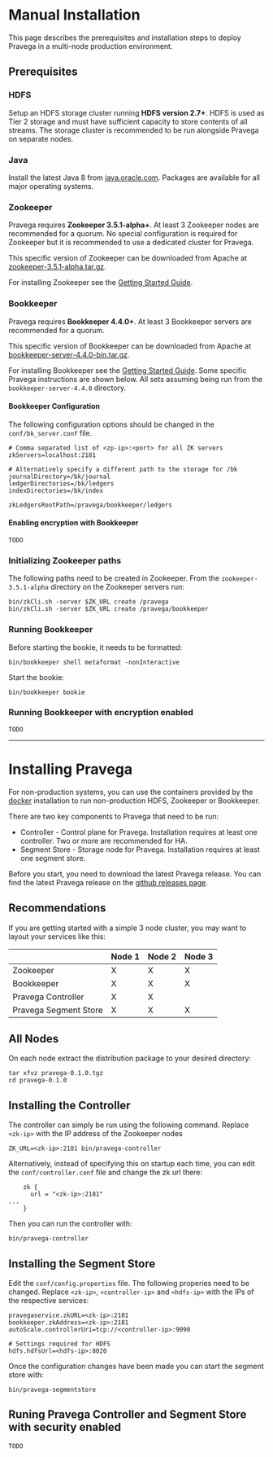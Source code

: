<!--
Copyright (c) 2017 Dell Inc., or its subsidiaries. All Rights Reserved.

Licensed under the Apache License, Version 2.0 (the "License");
you may not use this file except in compliance with the License.
You may obtain a copy of the License at

    http://www.apache.org/licenses/LICENSE-2.0
-->
# Manual Installation

This page describes the prerequisites and installation steps to deploy Pravega in a multi-node production environment.

## Prerequisites

### HDFS

Setup an HDFS storage cluster running **HDFS version 2.7+**. HDFS is used as Tier 2 storage and must have
sufficient capacity to store contents of all streams. The storage cluster is recommended to be run
alongside Pravega on separate nodes.

### Java

Install the latest Java 8 from [java.oracle.com](http://java.oracle.com). Packages are available
for all major operating systems.

### Zookeeper

Pravega requires **Zookeeper 3.5.1-alpha+**. At least 3 Zookeeper nodes are recommended for a quorum. No special configuration is required for Zookeeper but it is recommended to use a dedicated cluster for Pravega.

This specific version of Zookeeper can be downloaded from Apache at [zookeeper-3.5.1-alpha.tar.gz](http://www.apache.org/dist/zookeeper/zookeeper-3.5.1-alpha/zookeeper-3.5.1-alpha.tar.gz).

For installing Zookeeper see the [Getting Started Guide](http://zookeeper.apache.org/doc/r3.5.1-alpha/zookeeperStarted.html).

### Bookkeeper

Pravega requires **Bookkeeper 4.4.0+**. At least 3 Bookkeeper servers are recommended for a quorum.

This specific version of Bookkeeper can be downloaded from Apache at [bookkeeper-server-4.4.0-bin.tar.gz](http://www.apache.org/dist/bookkeeper/bookkeeper-4.4.0/bookkeeper-server-4.4.0-bin.tar.gz).

For installing Bookkeeper see the [Getting Started Guide](http://bookkeeper.apache.org/docs/r4.4.0/bookkeeperStarted.html).
Some specific Pravega instructions are shown below. All sets assuming being run from the `bookkeeper-server-4.4.0` directory.

#### Bookkeeper Configuration

The following configuration options should be changed in the `conf/bk_server.conf` file.

```
# Comma separated list of <zp-ip>:<port> for all ZK servers
zkServers=localhost:2181

# Alternatively specify a different path to the storage for /bk
journalDirectory=/bk/journal
ledgerDirectories=/bk/ledgers
indexDirectories=/bk/index

zkLedgersRootPath=/pravega/bookkeeper/ledgers
```

#### Enabling encryption with Bookkeeper
`TODO`

### Initializing Zookeeper paths

The following paths need to be created in Zookeeper. From the `zookeeper-3.5.1-alpha` directory on the Zookeeper servers run:

```
bin/zkCli.sh -server $ZK_URL create /pravega
bin/zkCli.sh -server $ZK_URL create /pravega/bookkeeper
```

### Running Bookkeeper

Before starting the bookie, it needs to be formatted:

```
bin/bookkeeper shell metaformat -nonInteractive
```

Start the bookie:

```
bin/bookkeeper bookie
```
### Running Bookkeeper with encryption enabled
`TODO`

---
# Installing Pravega

For non-production systems, you can use the containers provided by the [docker](docker-swarm.md) installation to run non-production HDFS, Zookeeper or Bookkeeper.

There are two key components to Pravega that need to be run:
- Controller - Control plane for Pravega. Installation requires at least one controller. Two or more are recommended for HA.
- Segment Store - Storage node for Pravega. Installation requires at least one segment store.

Before you start, you need to download the latest Pravega release. You can find the latest Pravega release on the [github releases page](https://github.com/pravega/pravega/releases).

## Recommendations

If you are getting started with a simple 3 node cluster, you may want to layout your services like this:

|                       | Node 1 | Node 2 | Node 3 |
| --------------------- | ------ | ------ | ------ |
| Zookeeper             | X      | X      | X      |
| Bookkeeper            | X      | X      | X      |
| Pravega Controller    | X      | X      |        |
| Pravega Segment Store | X      | X      | X      |

## All Nodes

On each node extract the distribution package to your desired directory:

```
tar xfvz pravega-0.1.0.tgz
cd pravega-0.1.0
```

## Installing the Controller

The controller can simply be run using the following command. Replace `<zk-ip>` with the IP address of the Zookeeper nodes

```
ZK_URL=<zk-ip>:2181 bin/pravega-controller
```

Alternatively, instead of specifying this on startup each time, you can edit the `conf/controller.conf` file and change the zk url there:

```
    zk {
      url = "<zk-ip>:2181"
...
    }
```

Then you can run the controller with:

```
bin/pravega-controller
```

## Installing the Segment Store

Edit the `conf/config.properties` file. The following properies need to be changed. Replace `<zk-ip>`, `<controller-ip>` and `<hdfs-ip>` with the IPs of the respective services:

```
pravegaservice.zkURL=<zk-ip>:2181
bookkeeper.zkAddress=<zk-ip>:2181
autoScale.controllerUri=tcp://<controller-ip>:9090

# Settings required for HDFS
hdfs.hdfsUrl=<hdfs-ip>:8020
```

Once the configuration changes have been made you can start the segment store with:

```
bin/pravega-segmentstore
```
## Runing Pravega Controller and Segment Store with security enabled
`TODO`